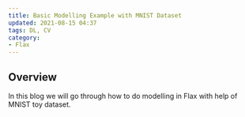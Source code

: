 ```yaml
---
title: Basic Modelling Example with MNIST Dataset
updated: 2021-08-15 04:37
tags: DL, CV
category: 
- Flax
---
```


## Overview

In this blog we will go through how to do modelling in Flax with help of MNIST toy dataset.

<script src="https://gist.github.com/INF800/ead3626ab2c0e14b391dc5231ae53cc5.js"></script>
